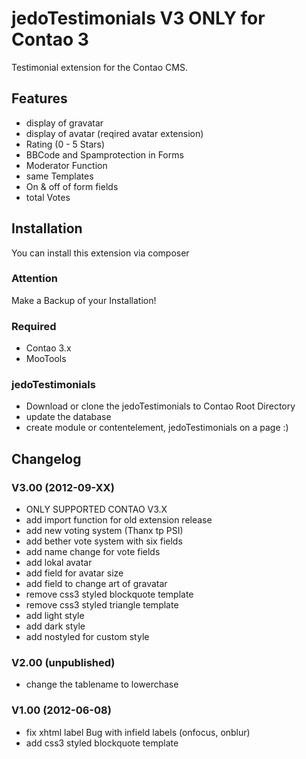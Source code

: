 jedoTestimonials V3 ONLY for Contao 3
=============

Testimonial extension for the Contao CMS.

Features
--------
* display of gravatar
* display of avatar (reqired avatar extension)
* Rating (0 - 5 Stars)
* BBCode and Spamprotection in Forms
* Moderator Function
* same Templates
* On & off of form fields
* total Votes

Installation
------------
You can install this extension via composer


### Attention
Make a Backup of your Installation! 

### Required
* Contao 3.x
* MooTools

### jedoTestimonials
* Download or clone the jedoTestimonials to Contao Root Directory
* update the database
* create module or contentelement, jedoTestimonials on a page :)

Changelog
---------
### V3.00 (2012-09-XX)
* ONLY SUPPORTED CONTAO V3.X
* add import function for old extension release
* add new voting system (Thanx tp PSI)
* add bether vote system with six fields
* add name change for vote fields
* add lokal avatar
* add field for avatar size
* add field to change art of gravatar
* remove css3 styled blockquote template
* remove css3 styled triangle template
* add light style
* add dark style
* add nostyled for custom style

### V2.00 (unpublished)
* change the tablename to lowerchase

### V1.00 (2012-06-08)
* fix xhtml label Bug with infield labels (onfocus, onblur)
* add css3 styled blockquote template
